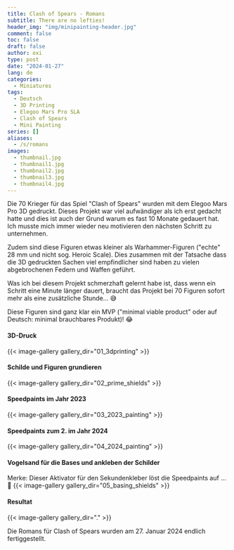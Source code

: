 ```yaml
---
title: Clash of Spears - Romans
subtitle: There are no lefties!
header_img: "img/minipainting-header.jpg"
comment: false
toc: false
draft: false
author: oxi
type: post
date: "2024-01-27"
lang: de
categories:
  - Miniatures
tags:
  - Deutsch
  - 3D Printing
  - Elegoo Mars Pro SLA
  - Clash of Spears
  - Mini Painting
series: []
aliases:
  - /s/romans
images:
  - thumbnail.jpg
  - thumbnail1.jpg
  - thumbnail2.jpg
  - thumbnail3.jpg
  - thumbnail4.jpg
---
```


Die 70 Krieger für das Spiel "Clash of Spears" wurden mit dem Elegoo Mars Pro 3D gedruckt. Dieses Projekt war viel aufwändiger als ich erst gedacht hatte und dies ist auch der Grund warum es fast 10 Monate gedauert hat. Ich musste mich immer wieder neu motivieren den nächsten Schritt zu unternehmen.

Zudem sind diese Figuren etwas kleiner als Warhammer-Figuren ("echte" 28 mm und nicht sog. Heroic Scale). Dies zusammen mit der Tatsache dass die 3D gedruckten Sachen viel empfindlicher sind haben zu vielen abgebrochenen Federn und Waffen geführt.

Was ich bei diesem Projekt schmerzhaft gelernt habe ist, dass wenn ein Schritt eine Minute länger dauert, braucht das Projekt bei 70 Figuren sofort mehr als eine zusätzliche Stunde... 😅

Diese Figuren sind ganz klar ein MVP ("minimal viable product" oder auf Deutsch: minimal brauchbares Produkt)! 😂

#### 3D-Druck
{{< image-gallery gallery_dir="01_3dprinting" >}}

#### Schilde und Figuren grundieren
{{< image-gallery gallery_dir="02_prime_shields" >}}

#### Speedpaints im Jahr 2023
{{< image-gallery gallery_dir="03_2023_painting" >}}

#### Speedpaints zum 2. im Jahr 2024
{{< image-gallery gallery_dir="04_2024_painting" >}}

#### Vogelsand für die Bases und ankleben der Schilder
Merke: Dieser Aktivator für den Sekundenkleber löst die Speedpaints auf ... 😤
{{< image-gallery gallery_dir="05_basing_shields" >}}

#### Resultat
{{< image-gallery gallery_dir="." >}}

Die Romans für Clash of Spears wurden am 27. Januar 2024 endlich fertiggestellt.
